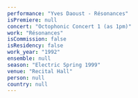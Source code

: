 ```yaml
---
performance: "Yves Daoust - Résonances"
isPremiere: null
concert: "Octophonic Concert 1 (as 1pm)"
work: "Résonances"
isCommission: false
isResidency: false
work_year: "1992"
ensemble: null
season: "Electric Spring 1999"
venue: "Recital Hall"
person: null
country: null
---
```


